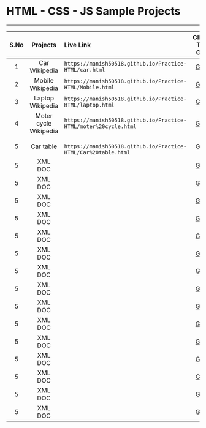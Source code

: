 # HTML - CSS - JS Sample Projects

---

|S.No| Projects | Live Link | Click To Go  |
|:---:        | :-------:         |     :-------     |:---: |
|1    |Car Wikipedia|`` https://manish50518.github.io/Practice-HTML/car.html  ``| [GO](https://manish50518.github.io/Practice-HTML/car.html)|
|2    |Mobile Wikipedia  |`` https://manish50518.github.io/Practice-HTML/Mobile.html ``| [GO](https://manish50518.github.io/Practice-HTML/Mobile.html) |
|3    | Laptop  Wikipedia |`` https://manish50518.github.io/Practice-HTML/laptop.html ``| [GO](https://manish50518.github.io/Practice-HTML/laptop.html) |
|4    |Moter cycle Wikipedia |``https://manish50518.github.io/Practice-HTML/moter%20cycle.html ``| [GO](https://manish50518.github.io/Practice-HTML/moter%20cycle.html) |
|5    |Car table |`` https://manish50518.github.io/Practice-HTML/Car%20table.html``| [GO](https://manish50518.github.io/Practice-HTML/Car%20table.html) |
|5    | XML DOC |`` ``| [GO](https://manish50518.github.io/Practice-HTML/Car%20table.html) |
|5    | XML DOC |`` ``| [GO](https://manish50518.github.io/Practice-HTML/Car%20table.html) |
|5    | XML DOC |`` ``| [GO](https://manish50518.github.io/Practice-HTML/Car%20table.html) |
|5    | XML DOC |`` ``| [GO](https://manish50518.github.io/Practice-HTML/Car%20table.html) |
|5    | XML DOC |`` ``| [GO](https://manish50518.github.io/Practice-HTML/Car%20table.html) |
|5    | XML DOC |`` ``| [GO](https://manish50518.github.io/Practice-HTML/Car%20table.html) |
|5    | XML DOC |`` ``| [GO](https://manish50518.github.io/Practice-HTML/Car%20table.html) |
|5    | XML DOC |`` ``| [GO](https://manish50518.github.io/Practice-HTML/Car%20table.html) |
|5    | XML DOC |`` ``| [GO](https://manish50518.github.io/Practice-HTML/Car%20table.html) |
|5    | XML DOC |`` ``| [GO](https://manish50518.github.io/Practice-HTML/Car%20table.html) |
|5    | XML DOC |`` ``| [GO](https://manish50518.github.io/Practice-HTML/Car%20table.html) |
|5    | XML DOC |`` ``| [GO](https://manish50518.github.io/Practice-HTML/Car%20table.html) |
|5    | XML DOC |`` ``| [GO](https://manish50518.github.io/Practice-HTML/Car%20table.html) |
|5    | XML DOC |`` ``| [GO](https://manish50518.github.io/Practice-HTML/Car%20table.html) |
|5    | XML DOC |`` ``| [GO](https://manish50518.github.io/Practice-HTML/Car%20table.html) |






